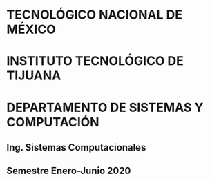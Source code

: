 # TECNOLÓGICO NACIONAL DE MÉXICO
# INSTITUTO TECNOLÓGICO DE TIJUANA
# DEPARTAMENTO DE SISTEMAS Y COMPUTACIÓN
## Ing. Sistemas Computacionales
## Semestre Enero-Junio 2020
